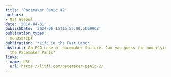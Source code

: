 ```yaml
---
title: 'Pacemaker Panic #2'
authors:
- Mat Goebel
date: '2014-04-01'
publishDate: '2024-06-15T15:55:00.505996Z'
publication_types:
- manuscript
publication: '*Life in the Fast Lane*'
abstract: An ECG case of pacemaker failure. Can you guess the underlying cause of
  the Pacemaker Panic?
links:
- name: URL
  url: https://litfl.com/pacemaker-panic-2/
---
```

